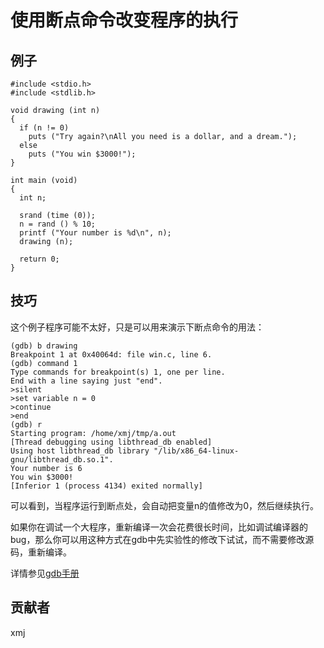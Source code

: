 # 使用断点命令改变程序的执行

## 例子

	#include <stdio.h>
	#include <stdlib.h>
	
	void drawing (int n)
	{
	  if (n != 0)
	    puts ("Try again?\nAll you need is a dollar, and a dream.");
	  else
	    puts ("You win $3000!");
	}
	
	int main (void)
	{
	  int n;
	
	  srand (time (0));
	  n = rand () % 10;
	  printf ("Your number is %d\n", n);
	  drawing (n);
	
	  return 0;
	}

## 技巧

这个例子程序可能不太好，只是可以用来演示下断点命令的用法：

	(gdb) b drawing
	Breakpoint 1 at 0x40064d: file win.c, line 6.
	(gdb) command 1
	Type commands for breakpoint(s) 1, one per line.
	End with a line saying just "end".
	>silent
	>set variable n = 0
	>continue
	>end
	(gdb) r
	Starting program: /home/xmj/tmp/a.out 
	[Thread debugging using libthread_db enabled]
	Using host libthread_db library "/lib/x86_64-linux-gnu/libthread_db.so.1".
	Your number is 6
	You win $3000!
	[Inferior 1 (process 4134) exited normally]

可以看到，当程序运行到断点处，会自动把变量n的值修改为0，然后继续执行。

如果你在调试一个大程序，重新编译一次会花费很长时间，比如调试编译器的bug，那么你可以用这种方式在gdb中先实验性的修改下试试，而不需要修改源码，重新编译。

详情参见[gdb手册](https://sourceware.org/gdb/onlinedocs/gdb/Break-Commands.html#Break-Commands)

## 贡献者

xmj


